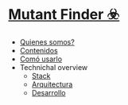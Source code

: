 # [Mutant Finder ☣️](/)
<!-- markdownlint-disable-next-line first-line-heading -->
- [Quienes somos?](#quienes-somos)
- [Contenidos](#contenidos)
- [Comó usarlo](getting_started)
- Technichal overview
  - [Stack](techinal-overview/stack)
  - [Arquitectura](techinal-overview/architecture)
  - [Desarrollo](techinal-overview/development)

